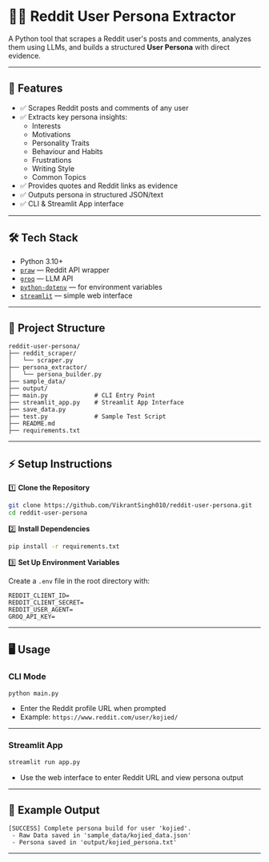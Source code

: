 # 🧑‍💻 Reddit User Persona Extractor

A Python tool that scrapes a Reddit user's posts and comments, analyzes them using LLMs, and builds a structured **User Persona** with direct evidence.

---

## 🚀 Features
- ✅ Scrapes Reddit posts and comments of any user
- ✅ Extracts key persona insights:
  - Interests
  - Motivations
  - Personality Traits
  - Behaviour and Habits
  - Frustrations
  - Writing Style
  - Common Topics
- ✅ Provides quotes and Reddit links as evidence
- ✅ Outputs persona in structured JSON/text
- ✅ CLI & Streamlit App interface

---

## 🛠️ Tech Stack

- Python 3.10+
- [`praw`](https://praw.readthedocs.io/) — Reddit API wrapper
- [`groq`](https://console.groq.com/) — LLM API
- [`python-dotenv`](https://pypi.org/project/python-dotenv/) — for environment variables
- [`streamlit`](https://streamlit.io/) — simple web interface

---

## 📂 Project Structure

```
reddit-user-persona/
├── reddit_scraper/
│   └── scraper.py
├── persona_extractor/
│   └── persona_builder.py
├── sample_data/
├── output/
├── main.py             # CLI Entry Point
├── streamlit_app.py    # Streamlit App Interface
├── save_data.py                   
├── test.py             # Sample Test Script
├── README.md
├── requirements.txt
```

---

## ⚡ Setup Instructions

1️⃣ **Clone the Repository**

```bash
git clone https://github.com/VikrantSingh010/reddit-user-persona.git
cd reddit-user-persona
```

2️⃣ **Install Dependencies**

```bash
pip install -r requirements.txt
```

3️⃣ **Set Up Environment Variables**

Create a `.env` file in the root directory with:
```
REDDIT_CLIENT_ID=
REDDIT_CLIENT_SECRET=  
REDDIT_USER_AGENT=
GROQ_API_KEY=

```

---

## 🖥️ Usage

### CLI Mode

```bash
python main.py
```
- Enter the Reddit profile URL when prompted  
- Example: `https://www.reddit.com/user/kojied/`  

---

### Streamlit App

```bash
streamlit run app.py
```
- Use the web interface to enter Reddit URL and view persona output

---

## 📝 Example Output

```
[SUCCESS] Complete persona build for user 'kojied'.
 - Raw Data saved in 'sample_data/kojied_data.json'
 - Persona saved in 'output/kojied_persona.txt'
```

---

